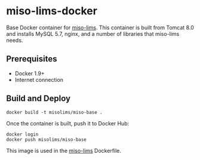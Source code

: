 # miso-lims-docker

Base Docker container for [miso-lims](https://github.com/TGAC/miso-lims). This container is built from Tomcat 8.0 and installs MySQL 5.7, nginx, and a number of libraries that miso-lims needs. 

## Prerequisites

* Docker 1.9+
* Internet connection

## Build and Deploy

    docker build -t misolims/miso-base .


Once the container is built, push it to Docker Hub:

    docker login
    docker push misolims/miso-base


This image is used in the [miso-lims](https://github.com/TGAC/miso-lims) Dockerfile.

